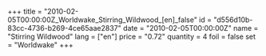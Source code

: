 +++
title = "2010-02-05T00:00:00Z_Worldwake_Stirring_Wildwood_[en]_false"
id = "d556d10b-83cc-4736-b269-4ce65aae2837"
date = "2010-02-05T00:00:00Z"
name = "Stirring Wildwood"
lang = ["en"]
price = "0.72"
quantity = 4
foil = false
set = "Worldwake"
+++
